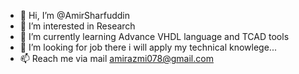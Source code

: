 - 👋 Hi, I’m @AmirSharfuddin
- 👀 I’m interested in Research 
- 🌱 I’m currently learning Advance VHDL language and TCAD tools
- 💞️ I’m looking for job there i will apply my technical knowlege...
- 📫 Reach me via mail amirazmi078@gmail.com

<!---
AmirSharf/AmirSharf is a ✨ special ✨ repository because its `README.md` (this file) appears on your GitHub profile.
You can click the Preview link to take a look at your changes.
--->
